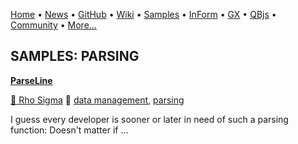 [Home](https://qb64.com) • [News](../news.md) • [GitHub](https://github.com/QB64Official/qb64) • [Wiki](wiki.md) • [Samples](../samples.md) • [InForm](../inform.md) • [GX](../gx.md) • [QBjs](../qbjs.md) • [Community](../community.md) • [More...](../more.md)

## SAMPLES: PARSING

**[ParseLine](parseline/index.md)**

[🐝 Rho Sigma](rho-sigma.md) 🔗 [data management](data-management.md), [parsing](parsing.md)

I guess every developer is sooner or later in need of such a parsing function: Doesn't matter if ...
